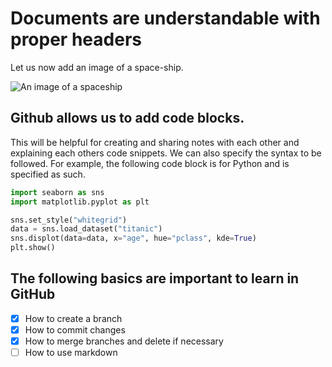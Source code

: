 # Documents are understandable with proper headers
Let us now add an image of a space-ship.

![An image of a spaceship](https://stablediffusionweb.com/image/3256652-spaceship-bridge-view-from-earth-orbit)

## Github allows us to add code blocks.
This will be helpful for creating and sharing notes with each other and explaining each others code snippets. We can also specify the syntax to be followed. For example, the following code block is for Python and is specified as such.
``` python
import seaborn as sns
import matplotlib.pyplot as plt

sns.set_style("whitegrid")
data = sns.load_dataset("titanic")
sns.displot(data=data, x="age", hue="pclass", kde=True)
plt.show()
```
## The following basics are important to learn in GitHub
- [x] How to create a branch
- [x] How to commit changes
- [x] How to merge branches and delete if necessary
- [ ] How to use markdown 
